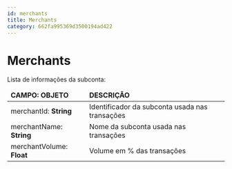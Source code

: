 ```yaml
---
id: merchants
title: Merchants
category: 662fa995369d3500194ad422
---
```


# Merchants

Lista de informações da subconta:

<table>
    <thead>
        <tr>
            <td><strong>CAMPO: OBJETO</strong></td>
            <td><strong>DESCRIÇÃO</strong></td>
        </tr>
    </thead>
    <tbody>
        <tr>
            <td>merchantId: <b>String</b></td>
            <td>Identificador da subconta usada nas transações</td>
        </tr>
        <tr>
            <td>merchantName: <b>String</b></td>
            <td>Nome da subconta usada nas transações</td>
        </tr>
        <tr>
            <td>merchantVolume: <b>Float</b></td>
            <td>Volume em % das transações</td>
        </tr>
    </tbody>
</table>
